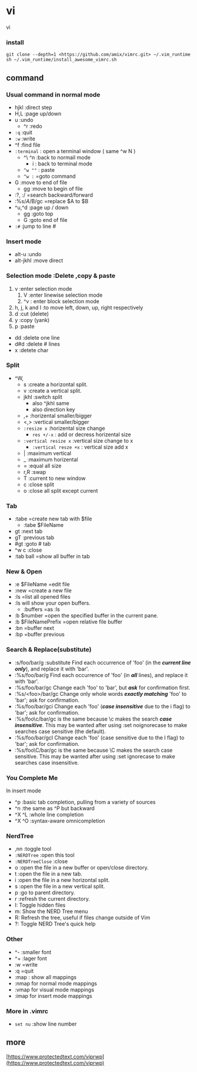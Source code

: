 # vi

vi

### install

```
git clone --depth=1 <https://github.com/amix/vimrc.git> ~/.vim_runtime
sh ~/.vim_runtime/install_awesome_vimrc.sh

```

## command

### Usual command in normal mode

- hjkl :direct step
- H,L :page up/down
- u :undo
    - ^r :redo
- `:q` :quit
- `:w` :write
- ^f :find file
- `:terminal` : open a terminal window ( same ^w N )
    - ^\ ^n :back to normail mode
        - i : back to terminal mode
    - `^w ""` : paste
    - `^w :` =goto command
- G :move to end of file
    - gg :move to begin of file
- :?, :/ =search backward/forward
- :%s/$A/$B/gc =replace $A to $B
- ^u,^d :page up / down
    - gg :goto top
    - G :goto end of file
- `:#` :jump to line #

### Insert mode

- alt-u :undo
- alt-jkhl :move direct

### Selection mode :Delete ,copy & paste

1. v :enter selection mode
    1. V :enter linewise selection mode
    2. ^v : enter block selection mode
2. h, j, k and l :to move left, down, up, right respectively
3. d :cut (delete)
4. y :copy (yank)
5. p :paste
- dd :delete one line
- d#d :delete # lines
- x :detete char

### Split

- ^W,
    - s :create a horizontal split.
    - v :create a vertical split.
    - jkhl :switch split
        - also ^jkhl same
        - also direction key
    - ,+ :horizental smaller/bigger
    - <,> :vertical smaller/bigger
    - `:resize x` :horizental size change
        - `res +/-x` : add or decress horizental size
    - `:vertical resize x` :vertical size change to x
        - `:vertical resze +x` : vertical size add x
    - | :maximum vertical
    - _ :maximum horizental
    - = :equal all size
    - r,R :swap
    - T :current to new window
    - c :close split
    - o :close all split except current

### Tab

- :tabe =create new tab with $file
    - :tabe $FileName
- gt :next tab
- gT :previous tab
- #gt :goto # tab
- ^w c :close
- :tab ball =show all buffer in tab

### New & Open

- :e $FileName =edit file
- :new =create a new file
- :ls =list all opened files
- :ls will show your open buffers.
    - :buffers =as :ls
- :b $number =open the specified buffer in the current pane.
- :b $FileNamePrefix =open relative file buffer
- :bn =buffer next
- :bp =buffer previous

### Search & Replace(substitute)

- :s/foo/bar/g :substitute
Find each occurrence of 'foo' (in the ***current line only***), and replace it with 'bar'.
- :%s/foo/bar/g
Find each occurrence of 'foo' (in ***all*** lines), and replace it with 'bar'.
- :%s/foo/bar/gc
Change each 'foo' to 'bar', but ***ask*** for confirmation first.
- :%s/\<foo\>/bar/gc
Change only whole words ***exactly matching*** 'foo' to 'bar'; ask for confirmation.
- :%s/foo/bar/gci
Change each 'foo' (***case insensitive*** due to the i flag) to 'bar'; ask for confirmation.
- :%s/foo\c/bar/gc is the same because \c makes the search ***case insensitive***.
This may be wanted after using :set noignorecase to make searches case sensitive (the default).
- :%s/foo/bar/gcI
Change each 'foo' (case sensitive due to the I flag) to 'bar'; ask for confirmation.
- :%s/foo\C/bar/gc is the same because \C makes the search case sensitive.
This may be wanted after using :set ignorecase to make searches case insensitive.

### You Complete Me

In insert mode

- ^p :basic tab completion, pulling from a variety of sources
- ^n :the same as ^P but backward
- ^X ^L	:whole line completion
- ^X ^O	:syntax-aware omnicompletion

### NerdTree

- ,nn :toggle tool
- `:NERDTree` :open this tool
- `:NERDTreeClose` :close
- o :open the file in a new buffer or open/close directory.
- t :open the file in a new tab.
- i :open the file in a new horizontal split.
- s :open the file in a new vertical split.
- p :go to parent directory.
- r :refresh the current directory.
- I: Toggle hidden files
- m: Show the NERD Tree menu
- R: Refresh the tree, useful if files change outside of Vim
- ?: Toggle NERD Tree's quick help

### Other

- ^- :smaller font
- ^+ :lager font
- :w =write
- :q =quit
- :map : show all mappings
- :nmap for normal mode mappings
- :vmap for visual mode mappings
- :imap for insert mode mappings

### More in .vimrc

- `set nu` :show line number

## more

[https://www.protectedtext.com/viprwp](https://www.protectedtext.com/viprwp)
